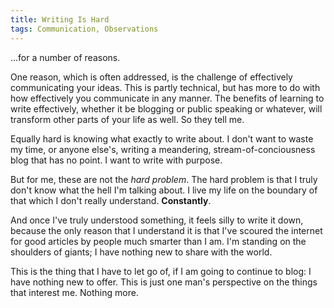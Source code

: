 ```yaml
---
title: Writing Is Hard
tags: Communication, Observations
---
```


...for a number of reasons.

One reason, which is often addressed, is the challenge of effectively
communicating your ideas. This is partly technical, but has more to do with
how effectively you communicate in any manner. The benefits of learning to
write effectively, whether it be blogging or public speaking or whatever, will
transform other parts of your life as well. So they tell me.

Equally hard is knowing what exactly to write about. I don't want to waste my
time, or anyone else's, writing a meandering, stream-of-conciousness blog that
has no point. I want to write with purpose.

But for me, these are not the *hard problem*. The hard problem is that I truly
don't know what the hell I'm talking about. I live my life on the boundary
of that which I don't really understand. **Constantly**.

And once I've truly understood something, it feels silly to write it down,
because the only reason that I understand it is that I've scoured the internet
for good articles by people much smarter than I am. I'm standing on the
shoulders of giants; I have nothing new to share with the world.

This is the thing that I have to let go of, if I am going to continue to blog:
I have nothing new to offer. This is just one man's perspective on the things
that interest me. Nothing more.
